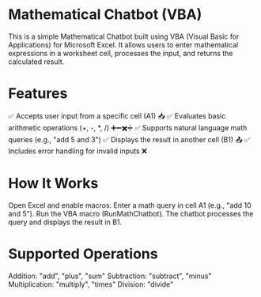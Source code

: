 # Mathematical Chatbot (VBA)
This is a simple Mathematical Chatbot built using VBA (Visual Basic for Applications) for Microsoft Excel. It allows users to enter mathematical expressions in a worksheet cell, processes the input, and returns the calculated result.

# Features
✅ Accepts user input from a specific cell (A1) 📥
✅ Evaluates basic arithmetic operations (+, -, *, /) ➕➖✖️➗
✅ Supports natural language math queries (e.g., "add 5 and 3")
✅ Displays the result in another cell (B1) 📤
✅ Includes error handling for invalid inputs ❌

# How It Works
Open Excel and enable macros.
Enter a math query in cell A1 (e.g., "add 10 and 5").
Run the VBA macro (RunMathChatbot).
The chatbot processes the query and displays the result in B1.

# Supported Operations
Addition: "add", "plus", "sum"
Subtraction: "subtract", "minus"
Multiplication: "multiply", "times"
Division: "divide"
